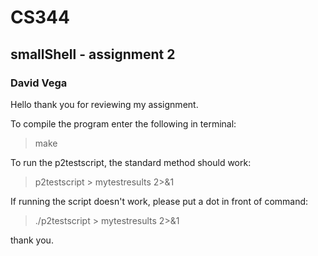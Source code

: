 # CS344
## smallShell - assignment 2 
### David Vega

Hello thank you for reviewing my assignment. 

To compile the program enter the following in terminal:

>make


To run the p2testscript, the standard method should work:

>p2testscript > mytestresults 2>&1 


If running the script doesn't work, please put a dot in front of command:
>./p2testscript > mytestresults 2>&1 

thank you.